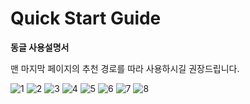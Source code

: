 # Quick Start Guide

**동글 사용설명서**

맨 마지막 페이지의 추천 경로를 따라 사용하시길 권장드립니다.

![1](https://user-images.githubusercontent.com/90975718/172294811-bf2f7cb2-9edc-472f-9c36-aa1306476d6f.png)
![2](https://user-images.githubusercontent.com/90975718/172294817-01515866-91b1-46af-9552-c911039cbd0b.png)
![3](https://user-images.githubusercontent.com/90975718/172294824-fb54d3c2-963c-4970-8f7c-81706dd5df86.png)
![4](https://user-images.githubusercontent.com/90975718/172294834-ade7fd76-eeac-4ff7-8fac-0b96baace5c4.png)
![5](https://user-images.githubusercontent.com/90975718/172294838-410c801f-10ea-4bc6-8e95-a32d8eab8dee.png)
![6](https://user-images.githubusercontent.com/90975718/172294847-94b69333-2e64-4d79-95e9-1089955be6b3.png)
![7](https://user-images.githubusercontent.com/90975718/172294856-320b6a54-feb8-4eb4-a2af-4aec930d2e35.png)
![8](https://user-images.githubusercontent.com/90975718/172294785-718f2c52-cd46-4bdf-9590-3aaaba66c61d.png)
